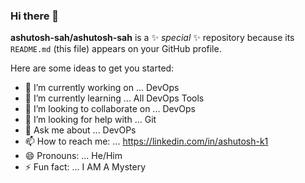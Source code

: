### Hi there 👋

**ashutosh-sah/ashutosh-sah** is a ✨ _special_ ✨ repository because its `README.md` (this file) appears on your GitHub profile.

Here are some ideas to get you started:

- 🔭 I’m currently working on ... DevOps
- 🌱 I’m currently learning ... All DevOps Tools
- 👯 I’m looking to collaborate on ... DevOps 
- 🤔 I’m looking for help with ... Git
- 💬 Ask me about ... DevOPs
- 📫 How to reach me: ... https://linkedin.com/in/ashutosh-k1
- 😄 Pronouns: ... He/Him
- ⚡ Fun fact: ... I AM A Mystery
